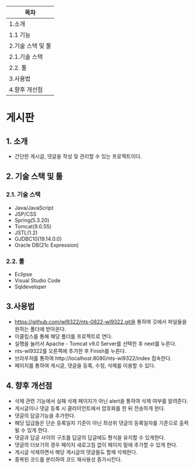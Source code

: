 |목차|
|----|
|1.소개|
|1.1 기능|
|2.기술 스택 및 툴|
|2.1.기술 스택|
|2.2. 툴|
|3.사용법|
|4.향후 개선점|

# 게시판
## 1. 소개
- 간단한 게시글, 댓글을 작성 및 관리할 수 있는 프로젝트이다.

## 2. 기술 스택 및 툴
### 2.1. 기술 스택
- Java/JavaScript
- JSP/CSS
- Spring(5.3.20)
- Tomcat(9.0.55)
- JSTL(1.2)
- OJDBC10(19.14.0.0)
- Oracle DB(21c Expression)
### 2.2. 툴
- Eclipse
- Visual Studio Code
- Sqldeveloper

## 3.사용법
- https://github.com/wl9322/nts-0822-wl9322.git을 통하여 깃에서 파일들을 원하는 폴더에 받아온다.
- 이클립스를 통해 해당 폴더를 프로젝트로 연다.
- 실행을 눌러서 Apache - Tomcat v9.0 Server를 선택한 후 next를 누른다.
- nts-wl9322를 오른쪽에 추가한 후 Finish를 누른다.
- 브라우저를 통하여 http://localhost:8080/nts-wl9322/index 접속한다.
- 페이지를 통하여 게시글, 댓글을 등록, 수정, 삭제를 이용할 수 있다.

## 4. 향후 개선점
- 삭제 관련 기능에서 실패 삭제 페이지가 아닌 alert을 통하여 삭제 여부를 알려준다.
- 게시글이나 댓글 등록 시 클라이언트에서 암호화를 한 뒤 전송하게 한다.
- 댓글의 답글기능을 추가한다.
- 해당 답급들은 단순 등록일자 기준이 아닌 최상위 댓글의 등록일자를 기준으로 출력 될 수 있게 한다.
- 댓글과 답글 사이의 구조를 답글의 답글에도 형식을 유지할 수 있게한다.
- 댓글의 더보기의 경우 페이지 새로고침 없이 페이지 밑에 추가할 수 있게 한다.
- 게시글 삭제하면서 해당 게시글의 댓글들도 함께 삭제한다.
- 중복된 코드를 분리하여 코드 재사용성 증가시킨다.
